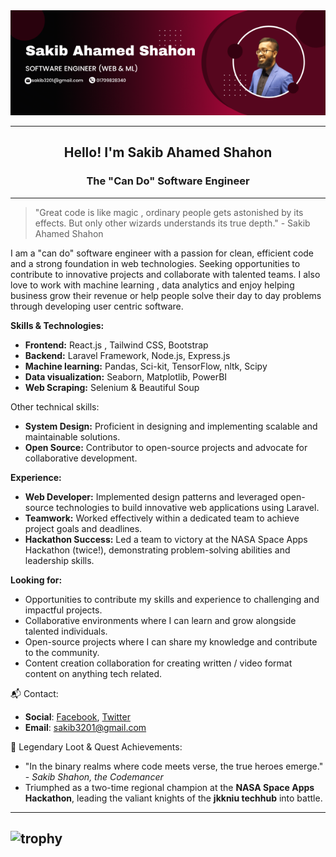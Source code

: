 <div align="center" style="width: 100%;">
  <img src="software engineer (Web & ML).png">
</div>

---

<h2 align="center"> Hello! I'm Sakib Ahamed Shahon</h2>
<h3 align="center"> The "Can Do" Software Engineer </h3>

-----

> "Great code is like magic , ordinary people gets astonished by its effects. But only other wizards understands its true depth." - Sakib Ahamed Shahon

I am a "can do" software engineer with a passion for clean, efficient code and a strong foundation in web technologies. Seeking opportunities to contribute to innovative projects and collaborate with talented teams. I also love to work with machine learning , data analytics and enjoy helping business grow their revenue or help people solve their day to day problems through developing user centric software.

**Skills & Technologies:**

* **Frontend:** React.js , Tailwind CSS, Bootstrap
* **Backend:** Laravel Framework, Node.js, Express.js
* **Machine learning:** Pandas, Sci-kit, TensorFlow, nltk, Scipy
* **Data visualization:** Seaborn, Matplotlib, PowerBI
* **Web Scraping:** Selenium & Beautiful Soup 

Other technical skills:
* **System Design:** Proficient in designing and implementing scalable and maintainable solutions.
* **Open Source:** Contributor to open-source projects and advocate for collaborative development.

**Experience:**

* **Web Developer:** Implemented design patterns and leveraged open-source technologies to build innovative web applications using Laravel.
* **Teamwork:** Worked effectively within a dedicated team to achieve project goals and deadlines.
* **Hackathon Success:** Led a team to victory at the NASA Space Apps Hackathon (twice!), demonstrating problem-solving abilities and leadership skills.

**Looking for:**

* Opportunities to contribute my skills and experience to challenging and impactful projects.
* Collaborative environments where I can learn and grow alongside talented individuals.
* Open-source projects where I can share my knowledge and contribute to the community.
* Content creation collaboration for creating written / video format content on anything tech related.
  
📬 Contact:

- **Social**: [Facebook](https://www.facebook.com/sakib.shahon), [Twitter](https://twitter.com/SakibShahon)
- **Email**: sakib3201@gmail.com

🌟 Legendary Loot & Quest Achievements:
- "In the binary realms where code meets verse, the true heroes emerge." - *Sakib Shahon, the Codemancer*
- Triumphed as a two-time regional champion at the **NASA Space Apps Hackathon**, leading the valiant knights of the **jkkniu techhub** into battle.


---
![trophy](https://github-profile-trophy.vercel.app/?username=sakib3201&theme=dracula)
---
